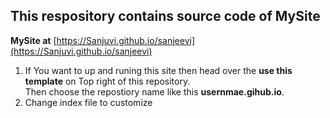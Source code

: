 ## This respository contains source code of MySite

**MySite at** [https://Sanjuvi.github.io/sanjeevi](https://Sanjuvi.github.io/sanjeevi)

<ol>
  <li>If You want to up and runing this site then head over the  <b>use this template</b> on Top right of this repository.</li>
  </li>Then choose the repostiory name like this <b>usernmae.gihub.io</b>.</li>
  <li>Change index file to customize </li>
</ol>


